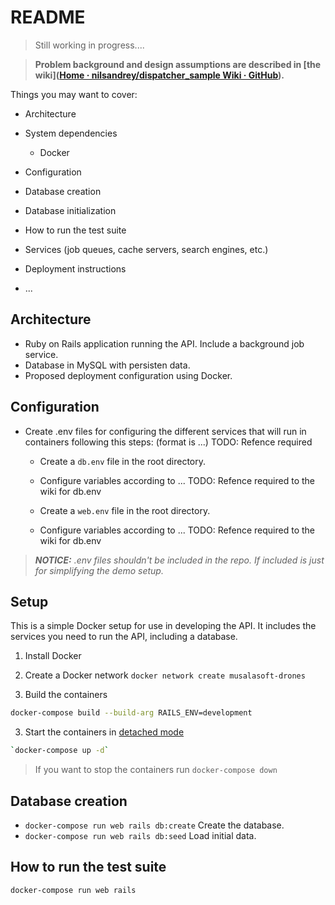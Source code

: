 # README

> Still working in progress....

> **Problem background and design assumptions are described in [the wiki]([Home · nilsandrey/dispatcher_sample Wiki · GitHub](https://github.com/nilsandrey/dispatcher_sample/wiki)).**

Things you may want to cover:

* Architecture

* System dependencies
  
  - Docker

* Configuration

* Database creation

* Database initialization

* How to run the test suite

* Services (job queues, cache servers, search engines, etc.)

* Deployment instructions

* ...

## Architecture

* Ruby on Rails application running the API. Include a background job service.
* Database in MySQL with persisten data.
* Proposed deployment configuration using Docker.

## Configuration

* Create .env files for configuring the different services that will run in containers following this steps: (format is ...) TODO: Refence required
  
  * Create a `db.env` file in the root directory. 
  
  * Configure variables according to ...  TODO: Refence required to the wiki for db.env
  
  * Create a `web.env` file in the root directory. 
  
  * Configure variables according to ...  TODO: Refence required to the wiki for db.env

> ***NOTICE:** .env files shouldn't be included in the repo. If included is just for simplifying the demo setup.* 

## Setup

This is a simple Docker setup for use in developing the API. It includes the services you need to run the API, including a database.

1. Install Docker

2. Create a Docker network
   `docker network create musalasoft-drones`

3. Build the containers

```bash
docker-compose build --build-arg RAILS_ENV=development
```

3. Start the containers in [detached mode](https://docs.docker.com/compose/reference/up/)

```bash
`docker-compose up -d`
```

> If you want to stop the containers run `docker-compose down`

## Database creation

* `docker-compose run web rails db:create` Create the database.
* `docker-compose run web rails db:seed` Load initial data.

## How to run the test suite

`docker-compose run web rails`
